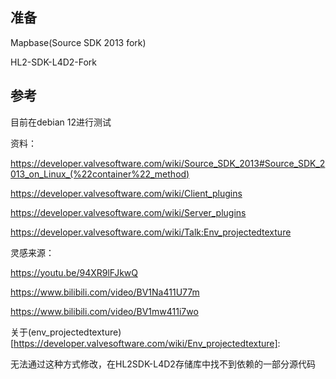 ## 准备
Mapbase(Source SDK 2013 fork)

HL2-SDK-L4D2-Fork

## 参考

目前在debian 12进行测试

资料：

https://developer.valvesoftware.com/wiki/Source_SDK_2013#Source_SDK_2013_on_Linux_(%22container%22_method)

https://developer.valvesoftware.com/wiki/Client_plugins

https://developer.valvesoftware.com/wiki/Server_plugins

https://developer.valvesoftware.com/wiki/Talk:Env_projectedtexture


灵感来源：

https://youtu.be/94XR9lFJkwQ

https://www.bilibili.com/video/BV1Na411U77m

https://www.bilibili.com/video/BV1mw411i7wo


关于(env_projectedtexture)[https://developer.valvesoftware.com/wiki/Env_projectedtexture]:

无法通过这种方式修改，在HL2SDK-L4D2存储库中找不到依赖的一部分源代码

